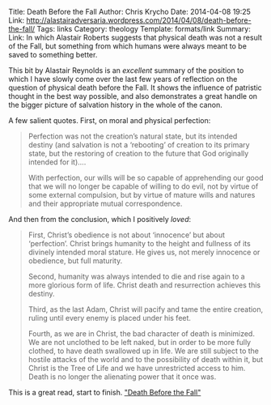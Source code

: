 Title: Death Before the Fall
Author: Chris Krycho
Date: 2014-04-08 19:25
Link: http://alastairadversaria.wordpress.com/2014/04/08/death-before-the-fall/
Tags: links
Category: theology
Template: formats/link
Summary: Link: In which Alastair Roberts suggests that physical death was not a result of the Fall, but something from which humans were always meant to be saved to something better.

This bit by Alastair Reynolds is an *excellent* summary of the position to which
I have slowly come over the last few years of reflection on the question of
physical death before the Fall. It shows the influence of patristic thought in
the best way possible, and also demonstrates a great handle on the bigger
picture of salvation history in the whole of the canon.

A few salient quotes. First, on moral and physical perfection:

> Perfection was not the creation’s natural state, but its intended destiny (and
> salvation is not a ‘rebooting’ of creation to its primary state, but the
> restoring of creation to the future that God originally intended for it)....
>
> With perfection, our wills will be so capable of apprehending our good that we
> will no longer be capable of willing to do evil, not by virtue of some
> external compulsion, but by virtue of mature wills and natures and their
> appropriate mutual correspondence.

And then from the conclusion, which I positively *loved*:

> First, Christ’s obedience is not about ‘innocence’ but about ‘perfection’.
> Christ brings humanity to the height and fullness of its divinely intended
> moral stature. He gives us, not merely innocence or obedience, but full
> maturity.
>
> Second, humanity was always intended to die and rise again to a more glorious
> form of life. Christ death and resurrection achieves this destiny.
>
> Third, as the last Adam, Christ will pacify and tame the entire creation,
> ruling until every enemy is placed under his feet.
>
> Fourth, as we are in Christ, the bad character of death is minimized. We are
> not unclothed to be left naked, but in order to be more fully clothed, to have
> death swallowed up in life. We are still subject to the hostile attacks of the
> world and to the possibility of death within it, but Christ is the Tree of
> Life and we have unrestricted access to him. Death is no longer the alienating
> power that it once was.
 
This is a great read, start to finish. ["Death Before the Fall"](http://alastairadversaria.wordpress.com/2014/04/08/death-before-the-fall/)